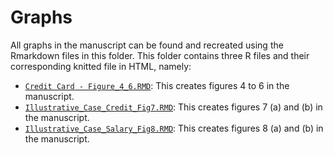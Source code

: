 # Graphs
All graphs in the manuscript can be found and recreated using the Rmarkdown files in this folder. This folder contains three R files and their corresponding knitted file in HTML, namely:
* [`Credit Card - Figure_4_6.RMD`](Graphs/Credit%20Card%20-%20Figure_4_6.Rmd): This creates figures 4 to 6 in the manuscript.
* [`Illustrative_Case_Credit_Fig7.RMD`](Graphs/Illustrative_Case_Credit_Fig7.Rmd): This creates figures 7 (a) and (b) in the manuscript.
* [`Illustrative_Case_Salary_Fig8.RMD`](Graphs/Illustrative_Case_Salary_Fig8.Rmd): This creates figures 8 (a) and (b) in the manuscript.
